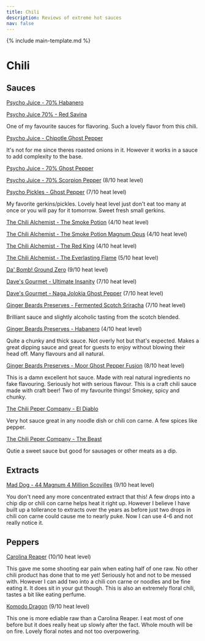```yaml
---
title: Chili
description: Reviews of extreme hot sauces
nav: false
---
```


{% include main-template.md %}

# Chili

## Sauces

[Psycho Juice - 70% Habanero](https://www.amazon.co.uk/Dr-Burnoriums-Psycho-Juice-Habanero/dp/B005NNN6W8)

[Psycho Juice 70% - Red Savina](https://www.amazon.co.uk/Psycho-Juice-70-Red-Savina/dp/B005MSZG22)

One of my favourite sauces for flavoring. Such a lovely flavor from this chili.

[Psycho Juice - Chipotle Ghost Pepper](https://www.amazon.co.uk/Psycho-Juice-Chipotle-Ghost-Pepper/dp/B008CRD9HE)

It's not for me since theres roasted onions in it. However it works in a sauce to add complexity to the base.

[Psycho Juice - 70% Ghost Pepper](https://www.amazon.co.uk/Psycho-Juice-70-Ghost-Pepper/dp/B005MSE5KG)

[Psycho Juice - 70% Scorpion Pepper](https://www.amazon.co.uk/Psycho-Juice-70-Scorpion-Pepper/dp/B00EZMNZMY) (8/10 heat level)

[Psycho Pickles - Ghost Pepper](https://www.amazon.co.uk/gp/product/B00ND6PYCW) (7/10 heat level)

My favorite gerkins/pickles. Lovely heat level just don't eat too many at once or you will pay for it tomorrow. Sweet fresh small gerkins.

[The Chili Alchemist - The Smoke Potion](https://www.amazon.co.uk/gp/product/B01EN8GFOE) (4/10 heat level)

[The Chili Alchemist - The Smoke Potion Magnum Opus](https://www.amazon.co.uk/gp/product/B01EN8GFOE) (4/10 heat level)

[The Chili Alchemist - The Red King](https://www.amazon.co.uk/gp/product/B01EN8GFOE) (4/10 heat level)

[The Chili Alchemist - The Everlasting Flame](https://www.amazon.co.uk/Chilli-Alchemist-Philosophers-Magnum-Everlasting/dp/B01ELY0OHO) (5/10 heat level)

[Da' Bomb! Ground Zero](https://www.amazon.co.uk/gp/product/B001BIXK70) (9/10 heat level)

[Dave's Gourmet - Ultimate Insanity](https://www.amazon.co.uk/gp/product/B001C316QG) (7/10 heat level)

[Dave's Gourmet - Naga Jolokia Ghost Pepper](https://www.amazon.co.uk/Daves-Gourmet-Jolokia-Ghost-Pepper/dp/B001PQTYN2)  (7/10 heat level)

[Ginger Beards Preserves - Fermented Scotch Sriracha](https://www.gingerbeardspreserves.co.uk/product/fermented-scotch-sriracha/) (7/10 heat level)

Brilliant sauce and slightly alcoholic tasting from the scotch blended.

[Ginger Beards Preserves - Habanero](https://www.gingerbeardspreserves.co.uk/product/habanero-hot-sauce/) (4/10 heat level)

Quite a chunky and thick sauce. Not overly hot but that's expected. Makes a great dipping sauce and great for guests to enjoy without blowing their head off. Many flavours and all natural.

[Ginger Beards Preserves - Moor Ghost Pepper Fusion](https://www.gingerbeardspreserves.co.uk/product/moor-ghost-pepper-fusion/) (8/10 heat level)

This is a damn excellent hot sauce. Made with real natural ingredients no fake flavouring. Seriously hot with serious flavour. This is a craft chili sauce made with craft beer! Two of my favourite things! Smokey, spicy and chunky.

[The Chili Peper Company - El Diablo](http://www.chileseeds.co.uk/products/el-diablo-hot-chilli-sauce-775.php)

Very hot sauce great in any noodle dish or chili con carne. A few spices like pepper.

[The Chili Peper Company - The Beast](http://www.chileseeds.co.uk/products/the-beast-hot-chilli-sauce-30.php)

Qutie a sweet sauce but good for sausages or other meats as a dip.

## Extracts

[Mad Dog - 44 Magnum 4 Million Scovilles](https://www.amazon.co.uk/Mad-Dog-Million-Scovilles-Extract/dp/B00170SKRC) (9/10 heat level)

You don't need any more concentrated extract that this! A few drops into a chip dip or chili con carne helps heat it right up. However I believe I have built up a tollerance to extracts over the years as before just two drops in chili con carne could cause me to nearly puke. Now I can use 4-6 and not really notice it.

## Peppers

[Carolina Reaper]() (10/10 heat level)

This gave me some shooting ear pain when eating half of one raw. No other chili product has done that to me yet! Seriously hot and not to be messed with. However I can add two into a chili con carne or noodles and be fine eating it. It does sit in your gut though. This is also an extremely floral chili, tastes a bit like eating perfume.

[Komodo Dragon]() (9/10 heat level)

This one is more ediable raw than a Carolina Reaper. I eat most of one before but it does really heat up slowly after the fact. Whole mouth will be on fire. Lovely floral notes and not too overpowering.
